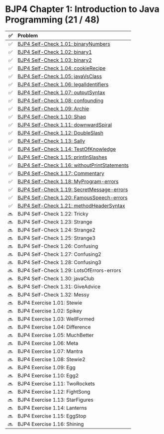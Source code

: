 # BJP4 Chapter 1: Introduction to Java Programming (21 / 48)

|  ✅ | Problem                                                                                  |
| --: | :--------------------------------------------------------------------------------------- |
|  ✅ | [BJP4 Self-Check 1.01: binaryNumbers](self-check/101-binaryNumbers.md)                   |
|  ✅ | [BJP4 Self-Check 1.02: binary1](self-check/102-binary1.md)                               |
|  ✅ | [BJP4 Self-Check 1.03: binary2](self-check/103-binary2.md)                               |
|  ✅ | [BJP4 Self-Check 1.04: cookieRecipe](self-check/104-cookieRecipe.md)                     |
|  ✅ | [BJP4 Self-Check 1.05: javaVsClass](self-check/105-javaVsClass.md)                       |
|  ✅ | [BJP4 Self-Check 1.06: legalIdentifiers](self-check/106-legalIdentifiers.md)             |
|  ✅ | [BJP4 Self-Check 1.07: outputSyntax](self-check/107-outputSyntax.md)                     |
|  ✅ | [BJP4 Self-Check 1.08: confounding](self-check/108-confounding.md)                       |
|  ✅ | [BJP4 Self-Check 1.09: Archie](self-check/109-Archie.md)                                 |
|  ✅ | [BJP4 Self-Check 1.10: Shaq](self-check/110-Shaq.md)                                     |
|  ✅ | [BJP4 Self-Check 1.11: downwardSpiral](self-check/111-downwardSpiral.md)                 |
|  ✅ | [BJP4 Self-Check 1.12: DoubleSlash](self-check/112-DoubleSlash.md)                       |
|  ✅ | [BJP4 Self-Check 1.13: Sally](self-check/113-Sally.md)                                   |
|  ✅ | [BJP4 Self-Check 1.14: TestOfKnowledge](self-check/114-TestOfKnowledge.md)               |
|  ✅ | [BJP4 Self-Check 1.15: printlnSlashes](self-check/115-printlnSlashes.md)                 |
|  ✅ | [BJP4 Self-Check 1.16: withoutPrintStatements](self-check/116-withoutPrintStatements.md) |
|  ✅ | [BJP4 Self-Check 1.17: Commentary](self-check/117-Commentary.md)                         |
|  ✅ | [BJP4 Self-Check 1.18: MyProgram-errors](self-check/118-MyProgram-errors.md)             |
|  ✅ | [BJP4 Self-Check 1.19: SecretMessage-errors](self-check/119-SecretMessage-errors.md)     |
|  ✅ | [BJP4 Self-Check 1.20: FamousSpeech-errors](self-check/120-FamousSpeech-errors.md)       |
|  ✅ | [BJP4 Self-Check 1.21: methodHeaderSyntax](self-check/121-methodHeaderSyntax.md)         |
|  🔜 | BJP4 Self-Check 1.22: Tricky                                                             |
|  🔜 | BJP4 Self-Check 1.23: Strange                                                            |
|  🔜 | BJP4 Self-Check 1.24: Strange2                                                           |
|  🔜 | BJP4 Self-Check 1.25: Strange3                                                           |
|  🔜 | BJP4 Self-Check 1.26: Confusing                                                          |
|  🔜 | BJP4 Self-Check 1.27: Confusing2                                                         |
|  🔜 | BJP4 Self-Check 1.28: Confusing3                                                         |
|  🔜 | BJP4 Self-Check 1.29: LotsOfErrors-errors                                                |
|  🔜 | BJP4 Self-Check 1.30: javaClub                                                           |
|  🔜 | BJP4 Self-Check 1.31: GiveAdvice                                                         |
|  🔜 | BJP4 Self-Check 1.32: Messy                                                              |
|  🔜 | BJP4 Exercise 1.01: Stewie                                                               |
|  🔜 | BJP4 Exercise 1.02: Spikey                                                               |
|  🔜 | BJP4 Exercise 1.03: WellFormed                                                           |
|  🔜 | BJP4 Exercise 1.04: Difference                                                           |
|  🔜 | BJP4 Exercise 1.05: MuchBetter                                                           |
|  🔜 | BJP4 Exercise 1.06: Meta                                                                 |
|  🔜 | BJP4 Exercise 1.07: Mantra                                                               |
|  🔜 | BJP4 Exercise 1.08: Stewie2                                                              |
|  🔜 | BJP4 Exercise 1.09: Egg                                                                  |
|  🔜 | BJP4 Exercise 1.10: Egg2                                                                 |
|  🔜 | BJP4 Exercise 1.11: TwoRockets                                                           |
|  🔜 | BJP4 Exercise 1.12: FightSong                                                            |
|  🔜 | BJP4 Exercise 1.13: StarFigures                                                          |
|  🔜 | BJP4 Exercise 1.14: Lanterns                                                             |
|  🔜 | BJP4 Exercise 1.15: EggStop                                                              |
|  🔜 | BJP4 Exercise 1.16: Shining                                                              |
